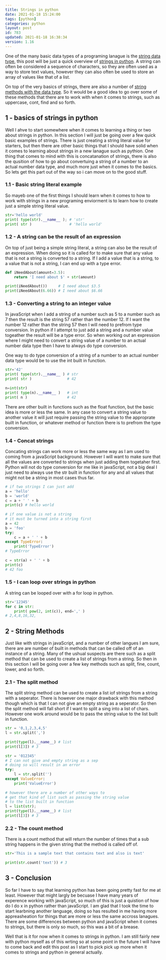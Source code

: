 ```yaml
---
title: Strings in python
date: 2021-01-18 15:24:00
tags: [python]
categories: python
layout: post
id: 783
updated: 2021-01-18 16:38:34
version: 1.16
---
```


One of the many basic data types of a programing lanague is the [string data type](https://en.wikipedia.org/wiki/String_%28computer_science%29), this post will be just a quick overview of [strings in python](https://docs.python.org/3.7/library/string.html). A string can often be considered a sequence of characters, so they are often used as a way to store text values, however they can also often be used to store an array of values like that of a list.

On top of the very basics of strings, there are also a number of [string methods with the data type](https://docs.python.org/3/library/stdtypes.html#text-sequence-type-str). So it would be a good idea to go over some of these methods that there are to work with when it comes to strings, such as uppercase, cont, find and so forth.

<!-- more -->

## 1 - basics of strings in python

Well I ahve to start somewhere when it comes to learning a thing or two about strings in python. In this section I will just be going over a few quick basic examples of strings. There is just creating a string literal value for starters, but then there are other basic things that I should have solid when it comes to learning about strings in a new lanague such as pythion. One thing that comes to mind with this is concatanation of strings, there is also the qusition of how to go about convertuing a string of a number to an actual number data type, and much more just when it comes to the basics. So lets get this part out of the way so i can move on to the good stuff.

### 1.1 - Basic string literal example

So mayeb one of the first things I should learn when it comes to how to work with strings in a new programing enviorment is to learn how to create just a simple string literal value.

```python
str='hello world'
print( type(str).__name__ ); # 'str'
print( str )                 # 'hello world'
```

### 1.2 - A string can be the result of an expression

On top of just being a simple string literal, a string can also be the result of an expression. When doing so it is called for to make sure that any value that is not a string is converted to a string. If I add a value that is a string, to a value that is not a string, I can end up with a type error.

```python
def iNeedAbout(amount=3.5):
    return 'I need about $' + str(amount)
 
print(iNeedAbout())     # I need about $3.5
print(iNeedAbout(6.66)) # I need about $6.66
```

### 1.3 - Converting a string to an integer value

In javaScript when I add a string of a number such as 5 to a number such as 7 then the result is the string 57 rather than the number 12. If I want the number 12 rather than the string 57 then I will need to prefrom type conversion. In python if I attempt to just add a string and a number value togeather the result will be a type error. So when working out an expression where I might need to convert a string value of a number to an actual number data type then I have to always do type conversion.

One way to do type conversion of a string of a number to an actual number data type would be to use the int built in function.

```python
str='42'
print( type(str).__name__ ) # str
print( str )                # 42
 
n=int(str)
print( type(n).__name__ )   # int
print( n )                  # 42
```

There are other built in functions such as the float function, but the basic idea is more or less the same. In any case to convert a string value to another value it will just require passing the string value to the approprate built in function, or whatever method or function there is to prefrom the type conversion.

### 1.4 - Concat strings

Concating strings can work more or less the same way as I am used to coming from a javaScript background. However I will want to make sure that all the values are converted to strings when just adding them togetaher first. Python will not do type conversion for me like in javaScript, not a big deal I just need to always use the str built in function for any and all values that might not be a string in most cases thus far.

```python
# if two strings I can just add
a = 'hello'
b = 'world'
c = a + ' ' + b
print(c) # hello world
 
# if one value is not a string
# it must be turned into a string first
a = 42
b = 'foo'
try:
    c = a + ' ' + b
except TypeError:
    print('TypeError')
# TypeError
 
c = str(a) + ' ' + b
print(c)
# 42 foo
```

### 1.5 - I can loop over strings in python

A string can be looped over with a for loop in python.

```python
str='12345'
for c in str:
    print( pow(2, int(c)), end=',' )
# 2,4,8,16,32,

```

## 2 - String Methods

Just like with strings in javaScript, and a number of other langues I am sure, there are are number of built in methods that can be called off of an instance of a string. Many of the ushual suspects are there such as a split method that can be used to create a list of strings from a string. So then in this section I will be going over a few key methods such as split, fine, count, lower, and so forth.

### 2.1 - The split method

The split string method can be used to create a list iof strings from a string with a seperator. There is however one major drawback with this method though which is that I can not give an empty string as a seperator. So then the split method will fall short if I want to split a sing into a list of chars. However one work around would be to pass the string value to the list built in function.

```python
str = '0,1,2,3,4,5'
l = str.split(',')
 
print(type(l).__name__) # list
print(l[3]) # 3
 
str = '012345'
# I can not give and empty string as a sep
# doing so will result in an error
try:
    l = str.split('')
except ValueError:
    print('ValueError')
 
# however there are a number of other ways to
# get that kind of list such as passing the string value
# to the list built in function
l = list(str);
print(type(l).__name__) # list
print(l[3]) # 3
```

### 2.2 - The count method

There is a count method that will return the number of times that a sub string happens in the given string that the method is called off of.

```python
str='This is a sample text that contains text and also is text'
 
print(str.count('text')) # 3
```

## 3 - Conclusion


So far I have to say that learning python has been going pretty fast for me at least. However that might largly be becuase I have many years of experence working with javaScript, so much of this is just a quistion of how do I do x in python rather than javaScript. I am glad that I took the time to start learbning another language, doing so has resulted in me having more appreasheation for things that are more or less the same accross lanagues. There are some differences between python and javaScript when it comes to strings, but there is only so much, so this was a bit of a brease.

Well that is it for now when it comes to strings in python. I am still fairly new with python myself as of this wrting so at some point in the future I will have to come back and edit this post as I start to pick pick up more when it comes to strings and python in general actually.
